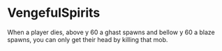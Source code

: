 # VengefulSpirits
When a player dies, above y 60 a ghast spawns and bellow y 60 a blaze spawns, you can only get their head by killing that mob.
